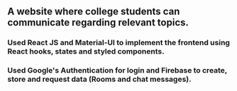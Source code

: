 ## A website where college students can communicate regarding relevant topics.

### Used React JS and Material-UI to implement the frontend using React hooks, states and styled components.

### Used Google's Authentication for login and Firebase to create, store and request data (Rooms and chat messages).
